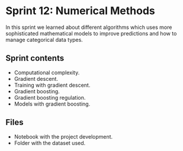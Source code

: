 # Sprint 12: Numerical Methods
In this sprint we learned about different algorithms which uses more sophisticated mathematical models to improve predictions and how to manage categorical data types.

## Sprint contents
* Computational complexity.
* Gradient descent.
* Training with gradient descent.
* Gradient boosting.
* Gradient boosting regulation.
* Models with gradient boosting.

## Files
* Notebook with the project development.
* Folder with the dataset used.